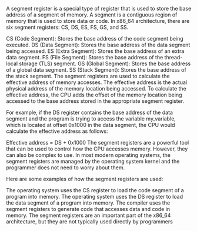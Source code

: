 A segment register is a special type of register that is used to store the base address of a segment of memory. A segment is a contiguous region of memory that is used to store data or code. In x86_64 architecture, there are six segment registers: CS, DS, ES, FS, GS, and SS.

CS (Code Segment): Stores the base address of the code segment being executed.
DS (Data Segment): Stores the base address of the data segment being accessed.
ES (Extra Segment): Stores the base address of an extra data segment.
FS (File Segment): Stores the base address of the thread-local storage (TLS) segment.
GS (Global Segment): Stores the base address of a global data segment.
SS (Stack Segment): Stores the base address of the stack segment.
The segment registers are used to calculate the effective address of memory accesses. The effective address is the actual physical address of the memory location being accessed. To calculate the effective address, the CPU adds the offset of the memory location being accessed to the base address stored in the appropriate segment register.

For example, if the DS register contains the base address of the data segment and the program is trying to access the variable my_variable, which is located at offset 0x1000 in the data segment, the CPU would calculate the effective address as follows:

Effective address = DS + 0x1000
The segment registers are a powerful tool that can be used to control how the CPU accesses memory. However, they can also be complex to use. In most modern operating systems, the segment registers are managed by the operating system kernel and the programmer does not need to worry about them.

Here are some examples of how the segment registers are used:

The operating system uses the CS register to load the code segment of a program into memory.
The operating system uses the DS register to load the data segment of a program into memory.
The compiler uses the segment registers to generate code that accesses data and code in memory.
The segment registers are an important part of the x86_64 architecture, but they are not typically used directly by programmers